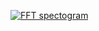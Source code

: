[![FFT spectogram ](http://img.youtube.com/vi/HsuVb4TDCqU/0.jpg)](http://www.youtube.com/watch?v=HsuVb4TDCqU "FFT spectogram ")
